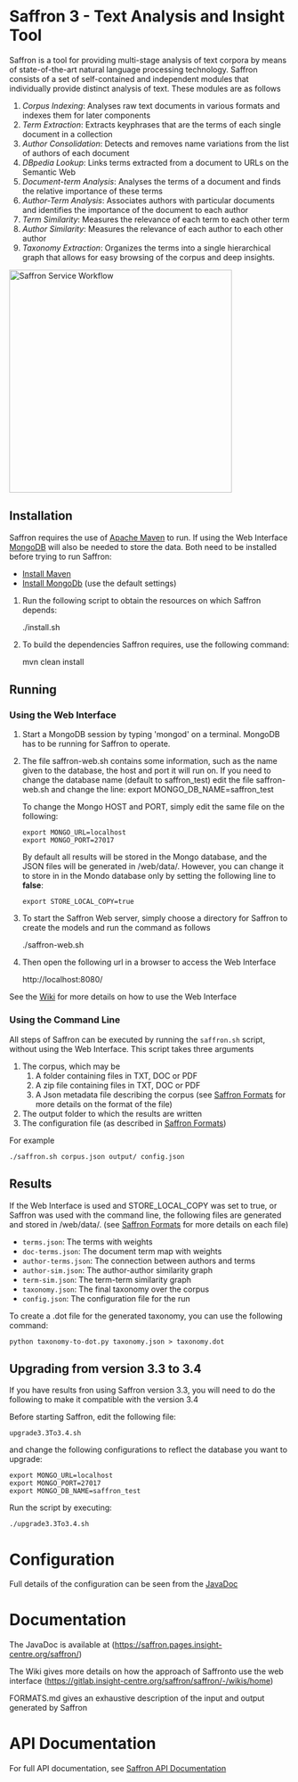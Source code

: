 Saffron 3 - Text Analysis and Insight Tool
==========================================

Saffron is a tool for providing multi-stage analysis of text corpora by means
of state-of-the-art natural language processing technology. Saffron consists of
a set of self-contained and independent modules that individually provide
distinct analysis of text. These modules are as follows

1. *Corpus Indexing*: Analyses raw text documents in various formats and indexes
them for later components
2. *Term Extraction*: Extracts keyphrases that are the terms of each single
document in a collection
3. *Author Consolidation*: Detects and removes name variations from the list
of authors of each document
4. *DBpedia Lookup*: Links terms extracted from a document to URLs on the
Semantic Web
5. *Document-term Analysis*: Analyses the terms of a document and finds the relative
importance of these terms
6. *Author-Term Analysis*: Associates authors with particular documents and
identifies the importance of the document to each author
7. *Term Similarity*: Measures the relevance of each term to each other term
8. *Author Similarity*: Measures the relevance of each author to each other
author
9. *Taxonomy Extraction*: Organizes the terms into a single hierarchical
graph that allows for easy browsing of the corpus and deep insights.

<img src="https://gitlab.insight-centre.org/saffron/saffron/raw/master/docs/Saffron%20Services.png" alt="Saffron Service Workflow" width="400"/>

Installation
------------

Saffron requires the use of [Apache Maven](https://maven.apache.org/) to run.
If using the Web Interface [MongoDB](https://docs.mongodb.com/manual/) will also be needed to store the data.
Both need to be installed before trying to run Saffron:
* [Install Maven](https://maven.apache.org/install.html)
* [Install MongoDb](https://docs.mongodb.com/manual/administration/install-community/) (use the default settings)


1.  Run the following script to obtain the resources on which Saffron depends:

    ./install.sh


1.  To build the dependencies Saffron requires, use the following command:

    mvn clean install


Running
-------


### Using the Web Interface


1.  Start a MongoDB session by typing 'mongod' on a terminal. MongoDB has to be running for Saffron to operate.

2.  The file saffron-web.sh contains some information, such as the name given to the database, the host and port it will run on.
    If you need to change the database name (default to saffron_test) edit the file saffron-web.sh and change the line:
        export MONGO_DB_NAME=saffron_test

    To change the Mongo HOST and PORT, simply edit the same file on the following:
    
        export MONGO_URL=localhost
        export MONGO_PORT=27017
    
    By default all results will be stored in the Mongo database, and the JSON files will be generated in /web/data/. However, you can change it to store in in the Mondo database only by setting the following line to **false**:
    
        export STORE_LOCAL_COPY=true



1.  To start the Saffron Web server, simply choose a directory for Saffron to create
the models and run the command as follows

    ./saffron-web.sh


1.  Then open the following url in a browser to access the Web Interface

    http://localhost:8080/
    
See the [Wiki](https://gitlab.insight-centre.org/saffron/saffron/-/wikis/WEB-INTERFACE-USER-MANUAL) for more details on how to use the Web Interface

### Using the Command Line


All steps of Saffron can be executed by running the `saffron.sh` script, without using the Web Interface. This
script takes three arguments

1. The corpus, which may be
    1. A folder containing files in TXT, DOC or PDF
    2. A zip file containing files in TXT, DOC or PDF
    3. A Json metadata file describing the corpus (see [Saffron Formats](FORMATS.md) for more details on the format of the file)
2. The output folder to which the results are written
3. The configuration file (as described in [Saffron Formats](FORMATS.md))

For example

    ./saffron.sh corpus.json output/ config.json
    
    
Results
-------

If the Web Interface is used and STORE_LOCAL_COPY was set to true, or Saffron was used with the command line, the following files are generated and stored in /web/data/.
(see [Saffron Formats](FORMATS.md) for more details on each file)

* `terms.json`: The terms with weights
* `doc-terms.json`: The document term map with weights
* `author-terms.json`: The connection between authors and terms
* `author-sim.json`: The author-author similarity graph
* `term-sim.json`: The term-term similarity graph
* `taxonomy.json`: The final taxonomy over the corpus
* `config.json`: The configuration file for the run


To create a .dot file for the generated taxonomy, you can use the following command:

    python taxonomy-to-dot.py taxonomy.json > taxonomy.dot


Upgrading from version 3.3 to 3.4
------
If you have results fron using Saffron version 3.3, you will need to do the following to make it compatible with the version 3.4

Before starting Saffron, edit the following file:

	upgrade3.3To3.4.sh

and change the following configurations to reflect the database you want to upgrade:

	export MONGO_URL=localhost
    export MONGO_PORT=27017
    export MONGO_DB_NAME=saffron_test

Run the script by executing:

	./upgrade3.3To3.4.sh



Configuration
=============

Full details of the configuration can be seen from the [JavaDoc](https://saffron.pages.insight-centre.org/saffron/org/insightcentre/nlp/saffron/config/package-summary.html)

Documentation
=============

The JavaDoc is available at (https://saffron.pages.insight-centre.org/saffron/)

The Wiki gives more details on how the approach of Saffronto use the web interface  (https://gitlab.insight-centre.org/saffron/saffron/-/wikis/home)

FORMATS.md gives an exhaustive description of the input and output generated by Saffron 

API Documentation
=================

For full API documentation, see [Saffron API Documentation](https://gitlab.insight-centre.org/saffron/saffron/blob/master/web/README.md)
